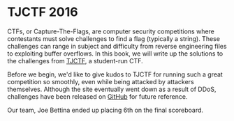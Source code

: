 # TJCTF 2016

CTFs, or Capture-The-Flags, are computer security competitions where contestants must solve challenges to find a flag (typically a string). These challenges can range in subject and difficulty from reverse engineering files to exploiting buffer overflows. In this book, we will write up the solutions to the challenges from [TJCTF](http://tjctf.org), a student-run CTF.

Before we begin, we'd like to give kudos to TJCTF for running such a great competition so smoothly, even while being attacked by attackers themselves. Although the site eventually went down as a result of DDoS, challenges have been released on [GitHub](https://github.com/TJCSec/tjctf-1516-released) for future reference.

Our team, Joe Bettina ended up placing 6th on the final scoreboard.